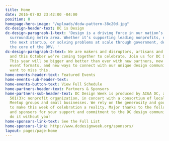 ```yaml
---
title: Home
date: 2016-07-02 23:42:00 -04:00
position: 0
homepage-hero-image: "/uploads/dcdw-pattern-38c20d.jpg"
dc-design-header-text: DC is Design
dc-design-paragraph-1-text: 'Design is a driving force in our nation’s capital and
  surrounding metro area. Whether it’s supporting leading nonprofits, engineering
  the next startup, or solving problems at scale through government, design is at
  the core of the DMV. '
dc-design-paragraph-2-text: We are makers and disruptors, artisans and tech geeks,
  and this October we’re coming together to celebrate. Join us for DC Design Week.
  This year will be bigger and better than ever with new partners, new venues, new
  event formats, and new ways to connect with our unique design community. You won’t
  want to miss this.
home-events-header-text: Featured Events
home-events-sub-header-text: 
home-events-button-text: View Full Schedule
home-partners-header-text: Partners & Sponsors
home-partners-sub-header-text: DC Design Week is produced by AIGA DC, a volunteer-run,
  501(3)c nonprofit organization, in concert with a consortium of local associations,
  Meetup groups and small businesses. We rely on the generosity and goodness of others
  to make this week of celebration a reality. Major thanks to the following partners
  and sponsors for your support and commitment to the DC design community. We couldn't
  do it without you!
home-sponsors-link-text: See the Full List
home-sponsors-link: http://www.dcdesignweek.org/sponsors/
layout: pages/page-home
---
```


